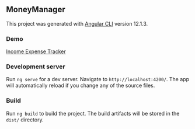 ## MoneyManager

This project was generated with [Angular CLI](https://github.com/angular/angular-cli) version 12.1.3.

### Demo

[Income Expense Tracker](https://payal033.github.io/Income-Expense-Tracker/)

### Development server

Run `ng serve` for a dev server. Navigate to `http://localhost:4200/`. The app will automatically reload if you change any of the source files.

### Build

Run `ng build` to build the project. The build artifacts will be stored in the `dist/` directory.
